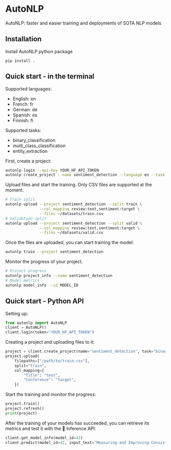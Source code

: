 # AutoNLP

AutoNLP: faster and easier training and deployments of SOTA NLP models

## Installation

Install AutoNLP python package

    pip install .

## Quick start - in the terminal

Supported languages:

- English: en
- French: fr
- German: de
- Spanish: es
- Finnish: fi

Supported tasks:

- binary_classification
- multi_class_classification
- entity_extraction

First, create a project:

```bash
autonlp login --api-key YOUR_HF_API_TOKEN
autonlp create_project --name sentiment_detection --language en --task binary_classification
```

Upload files and start the training. Only CSV files are supported at the moment.
```bash
# Train split
autonlp upload --project sentiment_detection --split train \
               --col_mapping review:text,sentiment:target \
               --files ~/datasets/train.csv
# Validation split
autonlp upload --project sentiment_detection --split valid \
               --col_mapping review:text,sentiment:target \
               --files ~/datasets/valid.csv
```

Once the files are uploaded, you can start training the model:
```bash
autonlp train --project sentiment_detection
```

Monitor the progress of your project.
```bash
# Project progress
autonlp project_info --name sentiment_detection
# Model metrics
autonlp model_info --id MODEL_ID
```

## Quick start - Python API

Setting up:
```python
from autonlp import AutoNLP
client = AutoNLP()
client.login(token="YOUR_HF_API_TOKEN")
```

Creating a project and uploading files to it:
```python
project = client.create_project(name="sentiment_detection", task="binary_classification", language="en")
project.upload(
    filepaths=["/path/to/train.csv"],
    split="train",
    col_mapping={
        "Title": "text",
        "Conference": "target",
    })
```

Start the training and monitor the progress:
```python
project.train()
project.refresh()
print(project)
```

After the training of your models has succeeded, you can retrieve its metrics and test it with the 🤗 Inference API:

```python
client.get_model_info(model_id=42)
client.predict(model_id=42, input_text="Measuring and Improving Consistency in Pretrained Language Models")
```
